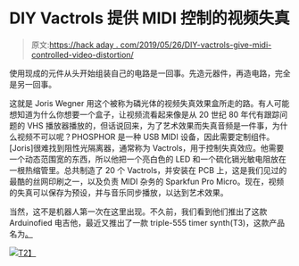 # DIY Vactrols 提供 MIDI 控制的视频失真

> 原文:[https://hack aday . com/2019/05/26/DIY-vactrols-give-midi-controlled-video-distortion/](https://hackaday.com/2019/05/26/diy-vactrols-give-midi-controlled-video-distortion/)

使用现成的元件从头开始组装自己的电路是一回事。先造元器件，再造电路，完全是另一回事。

这就是 Joris Wegner 用这个被称为磷光体的视频失真效果盒所走的路。有人可能想知道为什么你想要一个盒子，让视频流看起来像是从 20 世纪 80 年代有跟踪问题的 VHS 播放器播放的，但话说回来，为了艺术效果而失真音频是一件事，为什么视频不可以呢？PHOSPHOR 是一种 USB MIDI 设备，因此需要定制组件。[Joris]很难找到阻性光隔离器，通常称为 Vactrols，用于控制失真效应。他需要一个动态范围宽的东西，所以他把一个亮白色的 LED 和一个硫化镉光敏电阻放在一根热缩管里。总共制造了 20 个 Vactrols，并安装在 PCB 上，这是我们见过的最酷的丝网印刷之一，以及负责 MIDI 杂务的 Sparkfun Pro Micro。现在，视频的失真可以保存为预设，并与音乐同步播放，以达到艺术效果。

当然，这不是机器人第一次在这里出现。不久前，我们看到他们推出了这款 Arduinofied 电吉他，最近又推出了一款 triple-555 timer synth(T3)，这款产品名为[。](https://hackaday.com/2019/04/05/fizzle-loop-synth-does-it-with-555-timers/)

[![](../Images/4f5d2bf00bc7fcb3668354cf751f47b5.png)T2】](https://hackaday.com/wp-content/uploads/2019/05/distortion.gif)